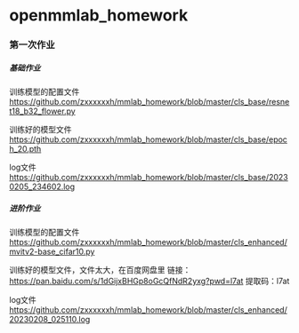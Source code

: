 # openmmlab_homework
### 第一次作业
##### 基础作业
训练模型的配置文件   https://github.com/zxxxxxxh/mmlab_homework/blob/master/cls_base/resnet18_b32_flower.py

训练好的模型文件   https://github.com/zxxxxxxh/mmlab_homework/blob/master/cls_base/epoch_20.pth

log文件   https://github.com/zxxxxxxh/mmlab_homework/blob/master/cls_base/20230205_234602.log

##### 进阶作业
训练模型的配置文件   https://github.com/zxxxxxxh/mmlab_homework/blob/master/cls_enhanced/mvitv2-base_cifar10.py

训练好的模型文件，文件太大，在百度网盘里   链接：https://pan.baidu.com/s/1dGijxBHGp8oGcQfNdR2yxg?pwd=l7at 
提取码：l7at

log文件   https://github.com/zxxxxxxh/mmlab_homework/blob/master/cls_enhanced/20230208_025110.log
